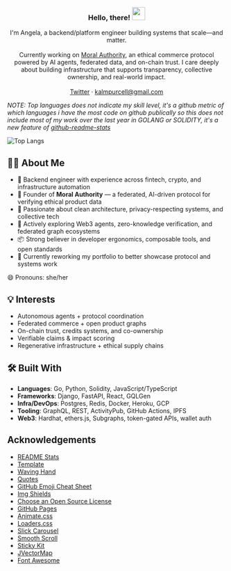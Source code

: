 <!--
**purcell3a/purcell3a** is a ✨ _special_ ✨ repository because its `README.md` (this file) appears on your GitHub profile.
-->
<!-- PROJECT LOGO -->
<br />
<p align="center">


  <h3 align="center">Hello, there! <img src="https://raw.githubusercontent.com/MartinHeinz/MartinHeinz/master/wave.gif" width="30px"></h3>

  <p align="center">
    I'm Angela, a backend/platform engineer building systems that scale—and matter.
    <br />
    <br /> 
  Currently working on <a href="https://github.com/Moral-Authority">Moral Authority</a>, an ethical commerce protocol powered by AI agents, federated data, and on-chain trust. I care deeply about building infrastructure that supports transparency, collective ownership, and real-world impact.
    <br />
    <br />    
    <a href="https://twitter.com/nachoshaman">Twitter</a>
    ·
    <a href="">kalmpurcell@gmail.com</a>
  </p>
</p>

<!---  **Languages and Tools:**  

<code><img height="20" src="https://raw.githubusercontent.com/github/explore/80688e429a7d4ef2fca1e82350fe8e3517d3494d/topics/javascript/javascript.png"></code>
<code><img height="20" src="https://raw.githubusercontent.com/github/explore/80688e429a7d4ef2fca1e82350fe8e3517d3494d/topics/react/react.png"></code>

  if you have forked this to use on your profile, 
  Change the `github-readme-stats.anuraghazra1.vercel.app` to `github-readme-stats.vercel.app` 
--->

<!-- Change the `github-readme-stats.anuraghazra1.vercel.app` to `github-readme-stats.vercel.app`  -->

*NOTE: Top languages does not indicate my skill level, it's a github metric of which languages i have the most code on github publically so this does not include most of my work over the last year in GOLANG or SOLIDITY, it's a new feature of [github-readme-stats](https://github.com/anuraghazra/github-readme-stats)*

<!---![Angela's GitHub stats](https://github-readme-stats.vercel.app/api?username=purcell3a&count_private=true&show_icons=true&theme=radical)--->
![Top Langs](https://github-readme-stats.vercel.app/api/top-langs/?username=purcell3a&layout=compact)


<!-- ABOUT THE PROJECT -->
## 👩‍💻 About Me

- 🧱 Backend engineer with experience across fintech, crypto, and infrastructure automation
- 🔄 Founder of **Moral Authority** — a federated, AI-driven protocol for verifying ethical product data
- 🧠 Passionate about clean architecture, privacy-respecting systems, and collective tech
- 🚀 Actively exploring Web3 agents, zero-knowledge verification, and federated graph ecosystems
- 📦 Strong believer in developer ergonomics, composable tools, and open standards
- 🌱 Currently reworking my portfolio to better showcase protocol and systems work
 

😄 Pronouns: she/her

## 💡 Interests

- Autonomous agents + protocol coordination  
- Federated commerce + open product graphs  
- On-chain trust, credits systems, and co-ownership  
- Verifiable claims & impact scoring  
- Regenerative infrastructure + ethical supply chains


## 🛠️ Built With

- **Languages**: Go, Python, Solidity, JavaScript/TypeScript  
- **Frameworks**: Django, FastAPI, React, GQLGen  
- **Infra/DevOps**: Postgres, Redis, Docker, Heroku, GCP  
- **Tooling**: GraphQL, REST, ActivityPub, GitHub Actions, IPFS  
- **Web3**: Hardhat, ethers.js, Subgraphs, token-gated APIs, wallet auth


<!-- ACKNOWLEDGEMENTS -->
## Acknowledgements
* [README Stats](https://github.com/anuraghazra/github-readme-stats)
* [Template](https://github.com/othneildrew/Best-README-Template)
* [Waving Hand](https://towardsdatascience.com/build-a-stunning-readme-for-your-github-profile-9b80434fe5d7)
* [Quotes](https://github.com/shravan20/github-readme-quotes/blob/main/README.md)
* [GitHub Emoji Cheat Sheet](https://www.webpagefx.com/tools/emoji-cheat-sheet)
* [Img Shields](https://shields.io)
* [Choose an Open Source License](https://choosealicense.com)
* [GitHub Pages](https://pages.github.com)
* [Animate.css](https://daneden.github.io/animate.css)
* [Loaders.css](https://connoratherton.com/loaders)
* [Slick Carousel](https://kenwheeler.github.io/slick)
* [Smooth Scroll](https://github.com/cferdinandi/smooth-scroll)
* [Sticky Kit](http://leafo.net/sticky-kit)
* [JVectorMap](http://jvectormap.com)
* [Font Awesome](https://fontawesome.com)





<!-- MARKDOWN LINKS & IMAGES -->
<!-- https://www.markdownguide.org/basic-syntax/#reference-style-links -->
[linkedin-shield]: https://img.shields.io/badge/-LinkedIn-black.svg?style=for-the-badge&logo=linkedin&colorB=555
[linkedin-url]: https://www.linkedin.com/in/purcell3a/
[product-screenshot]: images/screenshot.png



